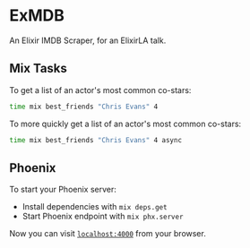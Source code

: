# ExMDB

An Elixir IMDB Scraper, for an ElixirLA talk.

## Mix Tasks

To get a list of an actor's most common co-stars:

```bash
time mix best_friends "Chris Evans" 4
```

To more quickly get a list of an actor's most common co-stars:

```bash
time mix best_friends "Chris Evans" 4 async
```

## Phoenix

To start your Phoenix server:

- Install dependencies with `mix deps.get`
- Start Phoenix endpoint with `mix phx.server`

Now you can visit [`localhost:4000`](http://localhost:4000) from your browser.
